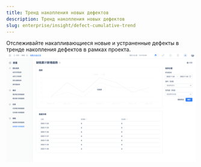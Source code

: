 ```yaml
---
title: Тренд накопления новых дефектов
description: Тренд накопления новых дефектов
slug: enterprise/insight/defect-cumulative-trend
---
```

Отслеживайте накапливающиеся новые и устраненные дефекты в тренде накопления дефектов в рамках проекта.
![Описание изображения](./assets/defect_cumulative_trend.png)